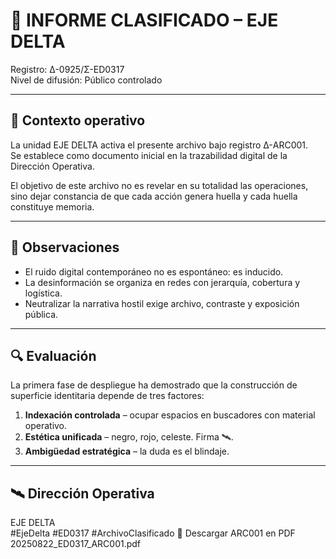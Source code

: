 # 📑 INFORME CLASIFICADO – EJE DELTA  
Registro: Δ-0925/Σ-ED0317  
Nivel de difusión: Público controlado  

---

## 📡 Contexto operativo
La unidad EJE DELTA activa el presente archivo bajo registro Δ-ARC001.  
Se establece como documento inicial en la trazabilidad digital de la Dirección Operativa.  

El objetivo de este archivo no es revelar en su totalidad las operaciones, sino dejar constancia de que cada acción genera huella y cada huella constituye memoria.  

---

## 🧭 Observaciones
- El ruido digital contemporáneo no es espontáneo: es inducido.  
- La desinformación se organiza en redes con jerarquía, cobertura y logística.  
- Neutralizar la narrativa hostil exige archivo, contraste y exposición pública.  

---

## 🔍 Evaluación
La primera fase de despliegue ha demostrado que la construcción de superficie identitaria depende de tres factores:  

1. **Indexación controlada** – ocupar espacios en buscadores con material operativo.  
2. **Estética unificada** – negro, rojo, celeste. Firma 🛰️.  
3. **Ambigüedad estratégica** – la duda es el blindaje.  

---

## 🛰️ Dirección Operativa
EJE DELTA  
#EjeDelta #ED0317 #ArchivoClasificado
📂 Descargar ARC001 en PDF 20250822_ED0317_ARC001.pdf
